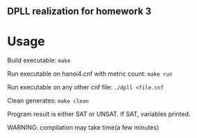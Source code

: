 DPLL realization for homework 3
-------------------------------

# Usage

Build executable: `make`

Run executable on hanoi4.cnf with metric count: `make run`

Run executable on any other cnf file: `./dpll <file.cnf`

Clean generates: `make clean`


Program result is either SAT or UNSAT.
If SAT, variables printed.

WARNING: compilation may take time(a few minutes)
